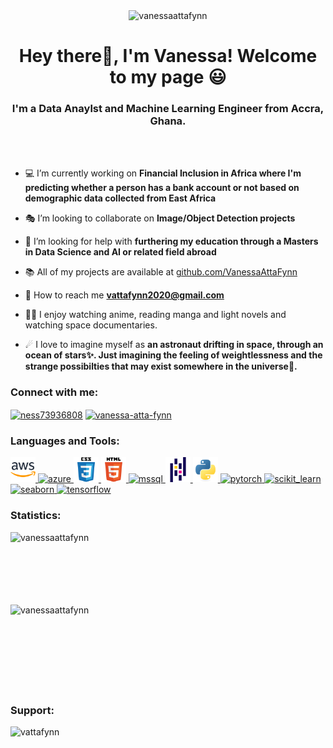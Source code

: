 <p align="center"><img align="center" src="https://github.com/VanessaAttaFynn/VanessaAttaFynn/blob/main/images/profile.png" alt="vanessaattafynn" /></p>
<h1 align="center">Hey there👋, I'm Vanessa! Welcome to my page 😃</h1>
<h3 align="center">I'm a Data Anaylst and Machine Learning Engineer from Accra, Ghana.</h3>

<br><br>
- 💻 I’m currently working on **Financial Inclusion in Africa where I'm predicting whether a person has a bank account or not based on demographic data collected from East Africa**

- 🎭 I’m looking to collaborate on **Image/Object Detection projects**

- 🤝 I’m looking for help with **furthering my education through a Masters in Data Science and AI or related field abroad**

- 📚 All of my projects are available at [github.com/VanessaAttaFynn](github.com/VanessaAttaFynn)

- 📨 How to reach me **vattafynn2020@gmail.com**

- 🐱‍👤 I enjoy watching anime, reading manga and light novels and watching space documentaries.

- ☄ I love to imagine myself as **an astronaut drifting in space, through an ocean of stars✨. Just imagining the feeling of weightlessness and the strange possibilties that may exist somewhere in the universe🎈.**

<h3 align="left">Connect with me:</h3>
<p align="left">
<a href="https://twitter.com/ness73936808" target="blank"><img align="center" src="https://raw.githubusercontent.com/rahuldkjain/github-profile-readme-generator/master/src/images/icons/Social/twitter.svg" alt="ness73936808" height="30" width="40" /></a>
<a href="https://linkedin.com/in/vanessa-atta-fynn" target="blank"><img align="center" src="https://raw.githubusercontent.com/rahuldkjain/github-profile-readme-generator/master/src/images/icons/Social/linked-in-alt.svg" alt="vanessa-atta-fynn" height="30" width="40" /></a>
</p>

<h3 align="left">Languages and Tools:</h3>
<p align="left"> <a href="https://aws.amazon.com" target="_blank" rel="noreferrer"> 
<img src="https://raw.githubusercontent.com/devicons/devicon/master/icons/amazonwebservices/amazonwebservices-original-wordmark.svg" alt="aws" width="40" height="40"/> </a> <a href="https://azure.microsoft.com/en-in/" target="_blank" rel="noreferrer"> <img src="https://www.vectorlogo.zone/logos/microsoft_azure/microsoft_azure-icon.svg" alt="azure" width="40" height="40"/> </a> <a href="https://www.w3schools.com/css/" target="_blank" rel="noreferrer"> <img src="https://raw.githubusercontent.com/devicons/devicon/master/icons/css3/css3-original-wordmark.svg" alt="css3" width="40" height="40"/> </a> <a href="https://www.w3.org/html/" target="_blank" rel="noreferrer"> <img src="https://raw.githubusercontent.com/devicons/devicon/master/icons/html5/html5-original-wordmark.svg" alt="html5" width="40" height="40"/> </a> <a href="https://www.microsoft.com/en-us/sql-server" target="_blank" rel="noreferrer"> <img src="https://www.svgrepo.com/show/303229/microsoft-sql-server-logo.svg" alt="mssql" width="40" height="40"/> </a> <a href="https://pandas.pydata.org/" target="_blank" rel="noreferrer"> <img src="https://raw.githubusercontent.com/devicons/devicon/2ae2a900d2f041da66e950e4d48052658d850630/icons/pandas/pandas-original.svg" alt="pandas" width="40" height="40"/> </a> <a href="https://www.python.org" target="_blank" rel="noreferrer"> <img src="https://raw.githubusercontent.com/devicons/devicon/master/icons/python/python-original.svg" alt="python" width="40" height="40"/> </a> <a href="https://pytorch.org/" target="_blank" rel="noreferrer"> <img src="https://www.vectorlogo.zone/logos/pytorch/pytorch-icon.svg" alt="pytorch" width="40" height="40"/> </a> <a href="https://scikit-learn.org/" target="_blank" rel="noreferrer"> <img src="https://upload.wikimedia.org/wikipedia/commons/0/05/Scikit_learn_logo_small.svg" alt="scikit_learn" width="40" height="40"/> </a> <a href="https://seaborn.pydata.org/" target="_blank" rel="noreferrer"> <img src="https://seaborn.pydata.org/_images/logo-mark-lightbg.svg" alt="seaborn" width="40" height="40"/> </a> <a href="https://www.tensorflow.org" target="_blank" rel="noreferrer"> <img src="https://www.vectorlogo.zone/logos/tensorflow/tensorflow-icon.svg" alt="tensorflow" width="40" height="40"/> </a> </p>

<h3 align="left">Statistics:</h3>

<p><img align="left" src="https://github-readme-stats.vercel.app/api/top-langs?username=vanessaattafynn&show_icons=true&locale=en&layout=compact&theme=outrun" alt="vanessaattafynn" /></p><br><br><br><br><br><br>

<p><img align="left" src="https://github-readme-stats.vercel.app/api?username=vanessaattafynn&show_icons=true&locale=en&theme=outrun" alt="vanessaattafynn" /></p><br><br><br><br><br><br>
<br><br>

<h3 align="left">Support:</h3>

<p><a href="https://www.buymeacoffee.com/vattafynn"> <img align="left" src="https://cdn.buymeacoffee.com/buttons/v2/default-yellow.png" height="50" width="210" alt="vattafynn"/></a></p><br><br><br>
